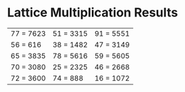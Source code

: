 # Lattice Multiplication Results

|   |   |   |
|---|---|---|
| 77 = 7623 | 51 = 3315 | 91 = 5551 |
| 56 = 616 | 38 = 1482 | 47 = 3149 |
| 65 = 3835 | 78 = 5616 | 59 = 5605 |
| 70 = 3080 | 25 = 2325 | 46 = 2668 |
| 72 = 3600 | 74 = 888 | 16 = 1072 |
